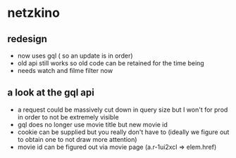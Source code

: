 # netzkino

## redesign

-   now uses gql ( so an update is in order)
-   old api still works so old code can be retained for the time being
-   needs watch and filme filter now

## a look at the gql api

-   a request could be massively cut down in query size but I won't for prod in order to not be extremely visible
-   gql does no longer use movie title but new movie id
-   cookie can be supplied but you really don't have to (ideally we figure out to obtain one to not draw more attention)
-   movie id can be figured out via movie page (a.r-1ui2xcl => elem.href)

